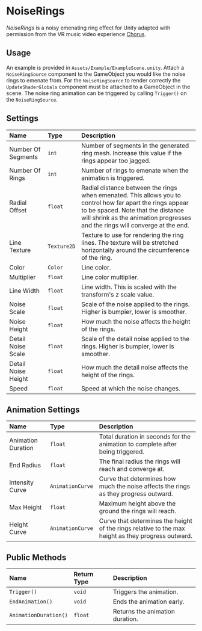 # NoiseRings

*NoiseRings* is a noisy emenating ring effect for Unity adapted with permission from the VR music video experience [Chorus].

## Usage

An example is provided in `Assets/Example/ExampleScene.unity`. Attach a `NoiseRingSource` component to the GameObject you would like the noise rings to emenate from. For the `NoiseRingSource` to render correctly the `UpdateShaderGlobals` component must be attached to a GameObject in the scene. The noise ring animation can be triggered by calling `Trigger()` on the `NoiseRingSource`.

## Settings

 Name | Type | Description
:---- |:---- |:-----------
Number Of Segments | `int` | Number of segments in the generated ring mesh. Increase this value if the rings appear too jagged.
Number Of Rings | `int` | Number of rings to emenate when the animation is triggered.
Radial Offset | `float` | Radial distance between the rings when emenated. This allows you to control how far apart the rings appear to be spaced. Note that the distance will shrink as the animation progresses and the rings will converge at the end.
Line Texture | `Texture2D` | Texture to use for rendering the ring lines. The texture will be stretched horizontally around the circumference of the ring.
Color | `Color` | Line color.
Multiplier | `float` | Line color multiplier.
Line Width | `float` | Line width. This is scaled with the transform's z scale value.
Noise Scale | `float` | Scale of the noise applied to the rings. Higher is bumpier, lower is smoother.
Noise Height | `float` | How much the noise affects the height of the rings.
Detail Noise Scale | `float` | Scale of the detail noise applied to the rings. Higher is bumpier, lower is smoother.
Detail Noise Height | `float` | How much the detail noise affects the height of the rings.
Speed | `float` | Speed at which the noise changes.

## Animation Settings

 Name | Type | Description
:---- |:---- |:-----------
Animation Duration | `float` | Total duration in seconds for the animation to complete after being triggered.
End Radius | `float` | The final radius the rings will reach and converge at.
Intensity Curve | `AnimationCurve` | Curve that determines how much the noise affects the rings as they progress outward.
Max Height | `float` | Maximum height above the ground the rings will reach.
Height Curve | `AnimationCurve` | Curve that determines the height of the rings relative to the max height as they progress outward.

## Public Methods
 
 Name | Return Type | Description
:---- |:----------- |:-----------
`Trigger()` | `void` | Triggers the animation.
`EndAnimation()` | `void` | Ends the animation early.
`AnimationDuration()` | `float` | Returns the animation duration.

[Chorus]: http://tylerhurd.com/projects/chorus/